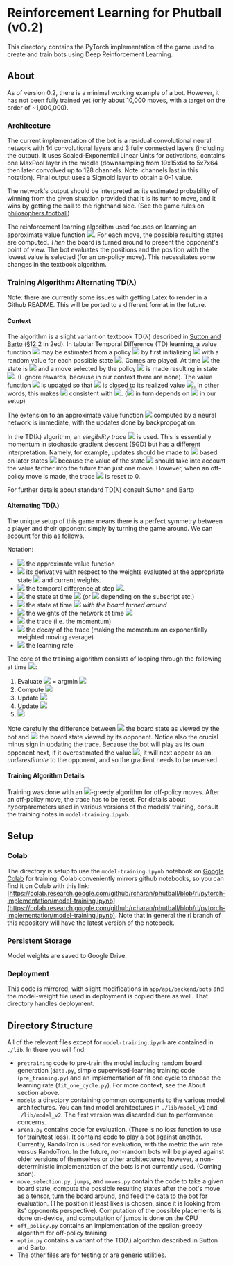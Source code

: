 # Reinforcement Learning for Phutball (v0.2)

This directory contains the PyTorch implementation of the game used to create and train bots using Deep Reinforcement Learning.

## About
As of version 0.2, there is a minimal working example of a bot. However, it has not been fully trained yet (only about 10,000 moves, with a target on the order of \~1,000,000).

### Architecture
The current implementation of the bot is a residual convolutional neural network with 14 convolutional layers and 3 fully connected layers (including the output). It uses Scaled-Exponential Linear Units for activations, contains one MaxPool layer in the middle (downsampling from 19x15x64 to 5x7x64 then later convolved up to 128 channels. Note: channels last in this notation). Final output uses a Sigmoid layer to obtain a 0-1 value.

The network's output should be interpreted as its estimated probability of winning from the given situation provided that it is its turn to move, and it wins by getting the ball to the righthand side. (See the game rules on [philosophers.football](http://philosophers.football))

The reinforcement learning algorithm used focuses on learning an approximate value function <img src="https://render.githubusercontent.com/render/math?math=\hat{v}(S)">. For each move, the possible resulting states are computed. *Then* the board is turned around to present the opponent's point of view. The bot evaluates the positions and the position with the lowest value is selected (for an on-policy move). This necessitates some changes in the textbook algorithm.

### Training Algorithm: Alternating TD(λ)
Note: there are currently some issues with getting Latex to render in a Github README. This will be ported to a different format in the future.

#### Context
The algorithm is a slight variant on textbook TD(λ) described in [Sutton and Barto](http://incompleteideas.net/book/the-book-2nd.html) (§12.2 in 2ed). In tabular Temporal Difference (TD) learning, a value function <img src="https://render.githubusercontent.com/render/math?math=v"> may be estimated from a policy <img src="https://render.githubusercontent.com/render/math?math=\pi"> by first initializing <img src="https://render.githubusercontent.com/render/math?math=v"> with a random value for each possible state <img src="https://render.githubusercontent.com/render/math?math=S">. Games are played. At time <img src="https://render.githubusercontent.com/render/math?math=t"> the state is <img src="https://render.githubusercontent.com/render/math?math=S_t"> and a move selected by the policy <img src="https://render.githubusercontent.com/render/math?math=\pi"> is made resulting in state <img src="https://render.githubusercontent.com/render/math?math=S_{t+1}">. (I ignore rewards, because in our context there are none). The value function <img src="https://render.githubusercontent.com/render/math?math=v"> is updated so that <img src="https://render.githubusercontent.com/render/math?math=v(S_t)"> is closed to its realized value <img src="https://render.githubusercontent.com/render/math?math=v(S_{t+1})">. In other words, this makes <img src="https://render.githubusercontent.com/render/math?math=v"> consistent with <img src="https://render.githubusercontent.com/render/math?math=\pi">. (<img src="https://render.githubusercontent.com/render/math?math=\pi"> in turn depends on <img src="https://render.githubusercontent.com/render/math?math=v"> in our setup)

The extension to an approximate value function <img src="https://render.githubusercontent.com/render/math?math=\hat{v}"> computed by a neural network is immediate, with the updates done by backpropogation.

In the TD(λ) algorithm, an *elegibility trace* <img src="https://render.githubusercontent.com/render/math?math=z_t"> is used. This is essentially momentum in stochastic gradient descent (SGD) but has a different interpretation. Namely, for example, updates should be made to <img src="https://render.githubusercontent.com/render/math?math=\hat{v}(S_t)"> based on later states <img src="https://render.githubusercontent.com/render/math?math=\hat{v}(S_{t_2})"> because the value of the state <img src="https://render.githubusercontent.com/render/math?math=S_t"> should take into account the value farther into the future than just one move. However, when an off-policy move is made, the trace <img src="https://render.githubusercontent.com/render/math?math=z_t"> is reset to 0.

For further details about standard TD(λ) consult Sutton and Barto

#### Alternating TD(λ)
The unique setup of this game means there is a perfect symmetry between a player and their opponent simply by turning the game around. We can account for this as follows.

Notation:
 - <img src="https://render.githubusercontent.com/render/math?math=\hat{v}"> the approximate value function
 - <img src="https://render.githubusercontent.com/render/math?math=\nabla\hat{v}"> its derivative with respect to the weights evaluated at the appropriate state <img src="https://render.githubusercontent.com/render/math?math=S_t"> and current weights.
 - <img src="https://render.githubusercontent.com/render/math?math=\delta_t"> the temporal difference at step <img src="https://render.githubusercontent.com/render/math?math=t">.
 - <img src="https://render.githubusercontent.com/render/math?math=S_t"> the state at time <img src="https://render.githubusercontent.com/render/math?math=t"> (or <img src="https://render.githubusercontent.com/render/math?math=t+1"> depending on the subscript etc.)
 - <img src="https://render.githubusercontent.com/render/math?math=S_t'"> the state at time <img src="https://render.githubusercontent.com/render/math?math=t"> *with the board turned around*
 - <img src="https://render.githubusercontent.com/render/math?math=w_t"> the weights of the network at time <img src="https://render.githubusercontent.com/render/math?math=t">
 - <img src="https://render.githubusercontent.com/render/math?math=z_t"> the trace (i.e. the momentum)
 - <img src="https://render.githubusercontent.com/render/math?math=\lambda"> the decay of the trace (making the momentum an exponentially weighted moving average)
 - <img src="https://render.githubusercontent.com/render/math?math=\alpha"> the learning rate

The core of the training algorithm consists of looping through the following at time <img src="https://render.githubusercontent.com/render/math?math=t">:
1. Evaluate <img src="https://render.githubusercontent.com/render/math?math=S_{t+1}'"> = argmin <img src="https://render.githubusercontent.com/render/math?math=\hat{v}(S_{t+1}', w_t)">
2. Compute <img src="https://render.githubusercontent.com/render/math?math=\delta_t = 0 + (1 - \hat{v}(S_{t+1}', w_t)) - \hat{v}(S_t, w_t)">
3. Update <img src="https://render.githubusercontent.com/render/math?math=w_{t+1} = w_t + \alpha\delta_t z_t">
4. Update <img src="https://render.githubusercontent.com/render/math?math=z_t = -\lambda z_{t-1} + \nabla\hat{v}(S_{t+1}, w_t)">
5. <img src="https://render.githubusercontent.com/render/math?math=S_{t+1} = S_{t+1}'">

Note carefully the difference between <img src="https://render.githubusercontent.com/render/math?math=S"> the board state as viewed by the bot and <img src="https://render.githubusercontent.com/render/math?math=S'"> the board state viewed by its opponent. Notice also the crucial minus sign in updating the trace. Because the bot will play as its own opponent next, if it overestimated the value <img src="https://render.githubusercontent.com/render/math?math=v(S_t)">, it will next appear as an *underestimate* to the opponent, and so the gradient needs to be reversed.

#### Training Algorithm Details
Training was done with an <img src="https://render.githubusercontent.com/render/math?math=\epsilon">-greedy algorithm for off-policy moves. After an off-policy move, the trace has to be reset. For details about hyperparemeters used in various versions of the models' training, consult the training notes in `model-training.ipynb`.

## Setup

### Colab
The directory is setup to use the `model-training.ipynb` notebook on [Google Colab](colab.research.google.com) for training. Colab conveniently mirrors github notebooks, so you can find it on Colab with this link: [https://colab.research.google.com/github/rcharan/phutball/blob/rl/pytorch-implementation/model-training.ipynb](https://colab.research.google.com/github/rcharan/phutball/blob/rl/pytorch-implementation/model-training.ipynb). Note that in general the rl branch of this repository will have the latest version of the notebook.

### Persistent Storage
Model weights are saved to Google Drive.

### Deployment
This code is mirrored, with slight modifications in `app/api/backend/bots` and the model-weight file used in deployment is copied there as well. That directory handles deployment.

## Directory Structure
All of the relevant files except for `model-training.ipynb` are contained in `./lib`. In there you will find:
 - `pretraining` code to pre-train the model including random board generation (`data.py`, simple supervised-learning training code (`pre_training.py`) and an implementation of fit one cycle to choose the learning rate (`fit_one_cycle.py`). For more context, see the About section above.
 - `models` a directory containing common components to the various model architectures. You can find model architectures in `./lib/model_v1` and `./lib/model_v2`. The first version was discarded due to performance concerns.
 - `arena.py` contains code for evaluation. (There is no loss function to use for train/test loss).
 It contains code to play a bot against another. Currently, RandoTron is used for evaluation, with the metric the win rate versus RandoTron. In the future, non-random bots will be played against older versions of themselves or other architectures; however, a non-deterministic implementation of the bots is not currently used. (Coming soon).
 - `move_selection.py`, `jumps`, and `moves.py` contain the code to take a given board state, compute the possible resulting states after the bot's move as a tensor, turn the board around, and feed the data to the bot for evaluation. (The position it least likes is chosen, since it is looking from its' opponents perspective). Computation of the possible placements is done on-device, and computation of jumps is done on the CPU
 - `off_policy.py` contains an implementation of the epsilon-greedy algorithm for off-policy training
 - `optim.py` contains a variant of the TD(λ) algorithm described in Sutton and Barto.
 - The other files are for testing or are generic utilities.